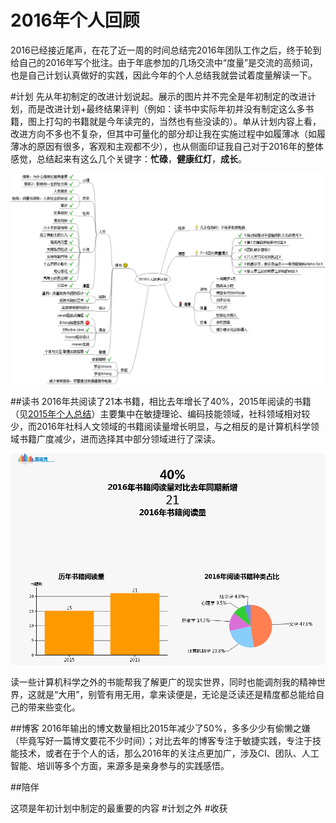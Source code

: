 2016年个人回顾
=============

2016已经接近尾声，在花了近一周的时间总结完2016年团队工作之后，终于轮到给自己的2016年写个批注。由于年底参加的几场交流中“度量”是交流的高频词，也是自己计划认真做好的实践，因此今年的个人总结我就尝试着度量解读一下。

#计划
先从年初制定的改进计划说起。展示的图片并不完全是年初制定的改进计划，而是改进计划+最终结果评判（例如：读书中实际年初并没有制定这么多书籍，图上打勾的书籍就是今年读完的，当然也有些没读的）。单从计划内容上看，改进方向不多也不复杂，但其中可量化的部分却让我在实施过程中如履薄冰（如履薄冰的原因有很多，客观和主观都不少），也从侧面印证我自己对于2016年的整体感觉，总结起来有这么几个关键字：**忙碌**，**健康红灯**，**成长**。

![img=2016plan](https://github.com/hxfirefox/blog/blob/master/record/2016plan.png)

##读书
2016年共阅读了21本书籍，相比去年增长了40%，2015年阅读的书籍（见[2015年个人总结](https://github.com/hxfirefox/blog/blob/master/record/2015%E5%B9%B4%E4%B8%AA%E4%BA%BA%E6%80%BB%E7%BB%93.md)）主要集中在敏捷理论、编码技能领域，社科领域相对较少，而2016年社科人文领域的书籍阅读量增长明显，与之相反的是计算机科学领域书籍广度减少，进而选择其中部分领域进行了深读。

![img=2016reading](https://github.com/hxfirefox/blog/blob/master/record/2016reading.png)

读一些计算机科学之外的书能帮我了解更广的现实世界，同时也能调剂我的精神世界，这就是“大用”，别管有用无用，拿来读便是，无论是泛读还是精度都总能给自己的带来些变化。

##博客
2016年输出的博文数量相比2015年减少了50%，多多少少有偷懒之嫌（毕竟写好一篇博文要花不少时间）；对比去年的博客专注于敏捷实践，专注于技能技术，或者在于个人的话，那么2016年的关注点更加广，涉及CI、团队、人工智能、培训等多个方面，来源多是亲身参与的实践感悟。

##陪伴

这项是年初计划中制定的最重要的内容
#计划之外
#收获
